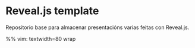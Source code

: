 # Reveal.js template
Repositorio base para almacenar presentacións varias feitas con Reveal.js.

%% vim: textwidth=80 wrap
